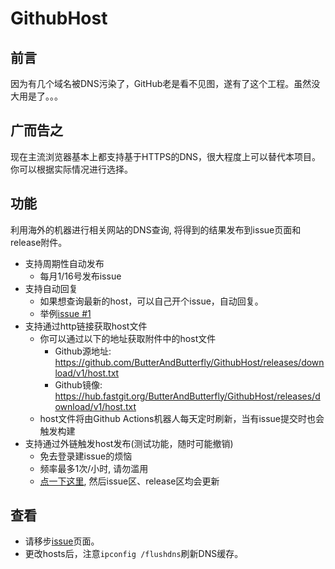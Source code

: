 # GithubHost
## 前言  
因为有几个域名被DNS污染了，GitHub老是看不见图，遂有了这个工程。虽然没大用是了。。。

## 广而告之  
现在主流浏览器基本上都支持基于HTTPS的DNS，很大程度上可以替代本项目。  
你可以根据实际情况进行选择。  

## 功能  
利用海外的机器进行相关网站的DNS查询, 将得到的结果发布到issue页面和release附件。  
+ 支持周期性自动发布
    + 每月1/16号发布issue
+ 支持自动回复  
    + 如果想查询最新的host，可以自己开个issue，自动回复。
    + 举例[issue #1](https://github.com/ButterAndButterfly/GithubHost/issues/1)
+ 支持通过http链接获取host文件  
    + 你可以通过以下的地址获取附件中的host文件
        + Github源地址:   <https://github.com/ButterAndButterfly/GithubHost/releases/download/v1/host.txt>
        + Github镜像: <https://hub.fastgit.org/ButterAndButterfly/GithubHost/releases/download/v1/host.txt>
    + host文件将由Github Actions机器人每天定时刷新，当有issue提交时也会触发构建
+ 支持通过外链触发host发布(测试功能，随时可能撤销)
    + 免去登录建issue的烦恼  
    + 频率最多1次/小时, 请勿滥用  
    + [点一下这里](https://github-helper.vercel.app/host), 然后issue区、release区均会更新
    
## 查看
+ 请移步[issue](https://github.com/ButterAndButterfly/GithubHost/issues/)页面。   
+ 更改hosts后，注意`ipconfig /flushdns`刷新DNS缓存。

